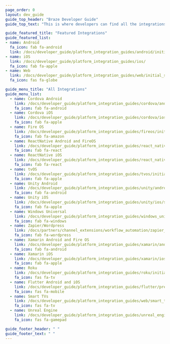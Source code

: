 ```yaml
---
page_order: 0
layout: dev_guide
guide_top_header: "Braze Developer Guide"
guide_top_text: "This is where developers can find all the integrations available with Braze. You can also use the <a href='/docs/developer_guide/rest_api/basics/'>REST API Guide</a>."

guide_featured_title: "Featured Integrations"
guide_featured_list:
- name: Android
  fa_icon: fab fa-android
  link: /docs/developer_guide/platform_integration_guides/android/initial_sdk_setup/android_sdk_integration/
- name: iOS
  link: /docs/developer_guide/platform_integration_guides/ios/
  fa_icon: fab fa-apple
- name: Web
  link: /docs/developer_guide/platform_integration_guides/web/initial_sdk_setup/
  fa_icon: fas fa-globe

guide_menu_title: "All Integrations"
guide_menu_list:
  - name: Cordova Android
    link: /docs/developer_guide/platform_integration_guides/cordova/android_and_fireos/initial_sdk_setup/
    fa_icon: fab fa-android
  - name: Cordova iOS
    link: /docs/developer_guide/platform_integration_guides/cordova/ios/initial_sdk_setup/
    fa_icon: fab fa-apple
  - name: Fire OS
    link: /docs/developer_guide/platform_integration_guides/fireos/initial_sdk_setup/
    fa_icon: fab fa-amazon
  - name: ReactNative Android and FireOS
    link: /docs/developer_guide/platform_integration_guides/react_native/android_and_fireos/initial_sdk_setup/
    fa_icon: fab fa-react
  - name: ReactNative iOS
    link: /docs/developer_guide/platform_integration_guides/react_native/ios/sdk_integration/
    fa_icon: fab fa-react
  - name: tvOS
    link: /docs/developer_guide/platform_integration_guides/tvos/initial_sdk_setup/
    fa_icon: fab fa-apple  
  - name: Unity Android
    link: /docs/developer_guide/platform_integration_guides/unity/android/sdk_integration/
    fa_icon: fab fa-android  
  - name: Unity iOS
    link: /docs/developer_guide/platform_integration_guides/unity/ios/sdk_integration/
    fa_icon: fab fa-apple  
  - name: Windows Universal
    link: /docs/developer_guide/platform_integration_guides/windows_universal/initial_sdk_setup/
    fa_icon: fab fa-windows
  - name: Zapier/Wordpress
    link: /docs/partners/channel_extensions/workflow_automation/zapier_integration/
    fa_icon: fab fa-wordpress
  - name: Xamarin Android and Fire OS
    link: /docs/developer_guide/platform_integration_guides/xamarin/android_and_fireos/initial_sdk_setup/
    fa_icon: fab fa-android
  - name: Xamarin iOS
    link: /docs/developer_guide/platform_integration_guides/xamarin/ios/sdk_integration/
    fa_icon: fab fa-apple
  - name: Roku
    link: /docs/developer_guide/platform_integration_guides/roku/initial_sdk_setup/
    fa_icon: fas fa-tv
  - name: Flutter Android and iOS
    link: /docs/developer_guide/platform_integration_guides/flutter/preview/
    fa_icon: fas fa-mobile
  - name: Smart TVs
    link: /docs/developer_guide/platform_integration_guides/web/smart_tvs/
    fa_icon: fas fa-tv
  - name: Unreal Engine
    link: /docs/developer_guide/platform_integration_guides/unreal_engine/
    fa_icon: fas fa-gamepad

guide_footer_header: " "
guide_footer_text: " "
---
```

